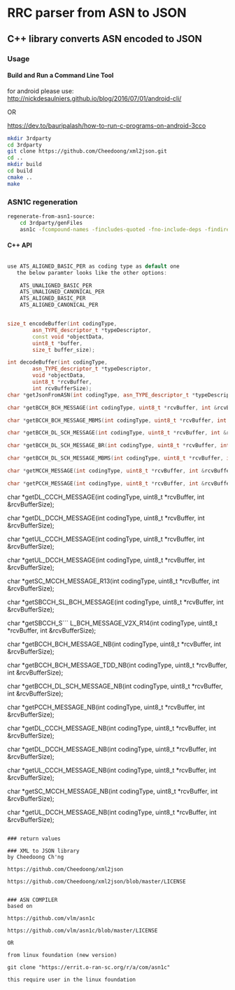 RRC parser from ASN to JSON
========

## C++ library converts ASN encoded to JSON

### Usage

   

#### Build and Run a Command Line Tool
for android please use: 
http://nickdesaulniers.github.io/blog/2016/07/01/android-cli/

OR

https://dev.to/bauripalash/how-to-run-c-programs-on-android-3cco

```bash
mkdir 3rdparty
cd 3rdparty
git clone https://github.com/Cheedoong/xml2json.git
cd ..
mkdir build
cd build
cmake ..
make
```
### ASN1C regeneration
```bash
regenerate-from-asn1-source:
    cd 3rdparty/genFiles
	asn1c -fcompound-names -fincludes-quoted -fno-include-deps -findirect-choice -gen-PER -no-gen-OER -D. ../asnFiles/36331-f60-ASNfunctions.asn
```
	

#### C++ API
```C++

use ATS_ALIGNED_BASIC_PER as coding type as default one 
   the below paramter looks like the other options:

    ATS_UNALIGNED_BASIC_PER
    ATS_UNALIGNED_CANONICAL_PER
    ATS_ALIGNED_BASIC_PER
    ATS_ALIGNED_CANONICAL_PER


size_t encodeBuffer(int codingType,
        asn_TYPE_descriptor_t *typeDescriptor,
        const void *objectData,
        uint8_t *buffer,
        size_t buffer_size);

int decodeBuffer(int codingType,
        asn_TYPE_descriptor_t *typeDescriptor,
        void *objectData,
        uint8_t *rcvBuffer,
        int rcvBufferSize);
char *getJsonFromASN(int codingType, asn_TYPE_descriptor_t *typeDescriptor, uint8_t *rcvBuffer, int &rcvBufferSize);

char *getBCCH_BCH_MESSAGE(int codingType, uint8_t *rcvBuffer, int &rcvBufferSize);

char *getBCCH_BCH_MESSAGE_MBMS(int codingType, uint8_t *rcvBuffer, int &rcvBufferSize);

char *getBCCH_DL_SCH_MESSAGE(int codingType, uint8_t *rcvBuffer, int &rcvBufferSize);

char *getBCCH_DL_SCH_MESSAGE_BR(int codingType, uint8_t *rcvBuffer, int &rcvBufferSize);

char *getBCCH_DL_SCH_MESSAGE_MBMS(int codingType, uint8_t *rcvBuffer, int &rcvBufferSize);

char *getMCCH_MESSAGE(int codingType, uint8_t *rcvBuffer, int &rcvBufferSize);

char *getPCCH_MESSAGE(int codingType, uint8_t *rcvBuffer, int &rcvBufferSize);
```

char *getDL_CCCH_MESSAGE(int codingType, uint8_t *rcvBuffer, int &rcvBufferSize);

char *getDL_DCCH_MESSAGE(int codingType, uint8_t *rcvBuffer, int &rcvBufferSize);

char *getUL_CCCH_MESSAGE(int codingType, uint8_t *rcvBuffer, int &rcvBufferSize);

char *getUL_DCCH_MESSAGE(int codingType, uint8_t *rcvBuffer, int &rcvBufferSize);

char *getSC_MCCH_MESSAGE_R13(int codingType, uint8_t *rcvBuffer, int &rcvBufferSize);

char *getSBCCH_SL_BCH_MESSAGE(int codingType, uint8_t *rcvBuffer, int &rcvBufferSize);

char *getSBCCH_S```
L_BCH_MESSAGE_V2X_R14(int codingType, uint8_t *rcvBuffer, int &rcvBufferSize);

char *getBCCH_BCH_MESSAGE_NB(int codingType, uint8_t *rcvBuffer, int &rcvBufferSize);

char *getBCCH_BCH_MESSAGE_TDD_NB(int codingType, uint8_t *rcvBuffer, int &rcvBufferSize);

char *getBCCH_DL_SCH_MESSAGE_NB(int codingType, uint8_t *rcvBuffer, int &rcvBufferSize);

char *getPCCH_MESSAGE_NB(int codingType, uint8_t *rcvBuffer, int &rcvBufferSize);

char *getDL_CCCH_MESSAGE_NB(int codingType, uint8_t *rcvBuffer, int &rcvBufferSize);

char *getDL_DCCH_MESSAGE_NB(int codingType, uint8_t *rcvBuffer, int &rcvBufferSize);

char *getUL_CCCH_MESSAGE_NB(int codingType, uint8_t *rcvBuffer, int &rcvBufferSize);

char *getSC_MCCH_MESSAGE_NB(int codingType, uint8_t *rcvBuffer, int &rcvBufferSize);

char *getUL_DCCH_MESSAGE_NB(int codingType, uint8_t *rcvBuffer, int &rcvBufferSize);


 
```

### return values
 
### XML to JSON library 
by Cheedoong Ch'ng

https://github.com/Cheedoong/xml2json

https://github.com/Cheedoong/xml2json/blob/master/LICENSE


### ASN COMPILER
based on

https://github.com/vlm/asn1c

https://github.com/vlm/asn1c/blob/master/LICENSE

OR

from linux foundation (new version)

git clone "https://errit.o-ran-sc.org/r/a/com/asn1c"

this require user in the linux foundation


 


